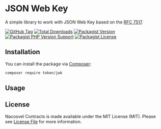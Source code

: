 # JSON Web Key

A simple library to work with JSON Web Key based on the [RFC 7517](https://tools.ietf.org/html/rfc7517).

[![GitHub Tag](https://img.shields.io/github/v/tag/dependencies-packagist/jwk)](https://github.com/dependencies-packagist/jwk/tags)
[![Total Downloads](https://img.shields.io/packagist/dt/token/jwk?style=flat-square)](https://packagist.org/packages/token/jwk)
[![Packagist Version](https://img.shields.io/packagist/v/token/jwk)](https://packagist.org/packages/token/jwk)
[![Packagist PHP Version Support](https://img.shields.io/packagist/php-v/token/jwk)](https://github.com/dependencies-packagist/jwk)
[![Packagist License](https://img.shields.io/github/license/dependencies-packagist/jwk)](https://github.com/dependencies-packagist/jwk)

## Installation

You can install the package via [Composer](https://getcomposer.org/):

```bash
composer require token/jwk
```

## Usage

## License

Nacosvel Contracts is made available under the MIT License (MIT). Please see [License File](LICENSE) for more information.
